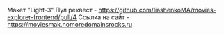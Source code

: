 Макет "Light-3"
Пул реквест - https://github.com/liashenkoMA/movies-explorer-frontend/pull/4
Ссылка на сайт - https://moviesmak.nomoredomainsrocks.ru